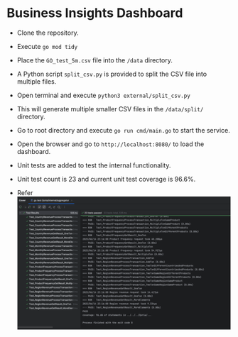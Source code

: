 # **Business Insights Dashboard**

* Clone the repository.
* Execute `go mod tidy`
* Place the `GO_test_5m.csv` file into the `/data` directory. 
* A Python script `split_csv.py` is provided to split the CSV file into multiple files. 
* Open terminal and execute `python3 external/split_csv.py`
* This will generate multiple smaller CSV files in the `/data/split/` directory. 
* Go to root directory and execute `go run cmd/main.go` to start the service. 
* Open the browser and go to `http://localhost:8080/` to load the dashboard.


* Unit tests are added to test the internal functionality.
* Unit test count is 23 and current unit test coverage is 96.6%. 
* Refer ![Dashboard Screenshot](docs/test_coverage.png)

